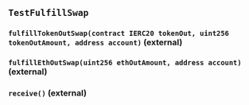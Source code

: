 ## `TestFulfillSwap`






### `fulfillTokenOutSwap(contract IERC20 tokenOut, uint256 tokenOutAmount, address account)` (external)





### `fulfillEthOutSwap(uint256 ethOutAmount, address account)` (external)





### `receive()` (external)







